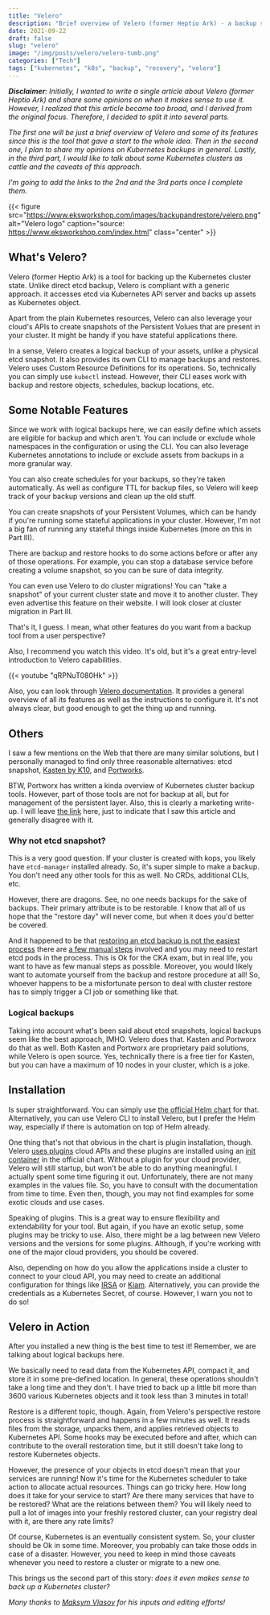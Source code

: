 ```yaml
---
title: "Velero"
description: "Brief overview of Velero (former Heptio Ark) - a backup solution for Kuberentes. Part I of Kubernetes clusters backup story"
date: 2021-09-22
draft: false
slug: "velero"
image: "/img/posts/velero/velero-tumb.png"
categories: ["Tech"]
tags: ["kubernetes", "k8s", "backup", "recovery", "velero"]
---
```



_**Disclaimer**: Initially, I wanted to write a single article about Velero (former Heptio Ark) and share some opinions on when it makes sense to use it. However, I realized that this article became too broad, and I derived from the original focus. Therefore, I decided to split it into several parts._

_The first one will be just a brief overview of Velero and some of its features since this is the tool that gave a start to the whole idea. Then in the second one, I plan to share my opinions on Kubernetes backups in general. Lastly, in the third part, I would like to talk about some Kubernetes clusters as cattle and the caveats of this approach._

_I'm going to add the links to the 2nd and the 3rd parts once I complete them._

{{< figure src="https://www.eksworkshop.com/images/backupandrestore/velero.png" alt="Velero logo" caption="source: https://www.eksworkshop.com/index.html" class="center" >}}

## What's Velero?

Velero (former Heptio Ark) is a tool for backing up the Kubernetes cluster state. Unlike direct etcd backup, Velero is compliant with a generic approach. it accesses etcd via Kubernetes API server and backs up assets as Kubernetes object.

Apart from the plain Kubernetes resources, Velero can also leverage your cloud's APIs to create snapshots of the Persistent Volues that are present in your cluster. It might be handy if you have stateful applications there.

In a sense, Velero creates a logical backup of your assets, unlike a physical etcd snapshot. It also provides its own CLI to manage backups and restores. Velero uses Custom Resource Definitions for its operations. So, technically you can simply use `kubectl` instead. However, their CLI eases work with backup and restore objects, schedules, backup locations, etc.

## Some Notable Features

Since we work with logical backups here, we can easily define which assets are eligible for backup and which aren't. You can include or exclude whole namespaces in the configuration or using the CLI. You can also leverage Kubernetes annotations to include or exclude assets from backups in a more granular way.

You can also create schedules for your backups, so they're taken automatically. As well as configure TTL for backup files, so Velero will keep track of your backup versions and clean up the old stuff.

You can create snapshots of your Persistent Volumes, which can be handy if you're running some stateful applications in your cluster. However, I'm not a big fan of running any stateful things inside Kubernetes (more on this in Part III).

There are backup and restore hooks to do some actions before or after any of those operations. For example, you can stop a database service before creating a volume snapshot, so you can be sure of data integrity.

You can even use Velero to do cluster migrations! You can "take a snapshot" of your current cluster state and move it to another cluster. They even advertise this feature on their website. I will look closer at cluster migration in Part III.

That's it, I guess. I mean, what other features do you want from a backup tool from a user perspective?

Also, I recommend you watch this video. It's old, but it's a great entry-level introduction to Velero capabilities.

{{< youtube "qRPNuT080Hk" >}}

Also, you can look through [Velero documentation](https://velero.io/docs/). It provides a general overview of all its features as well as the instructions to configure it. It's not always clear, but good enough to get the thing up and running.

## Others

I saw a few mentions on the Web that there are many similar solutions, but I personally managed to find only three reasonable alternatives: etcd snapshot, [Kasten by K10](https://www.kasten.io/product/), and [Portworks](https://portworx.com/kubernetes-backup/).

BTW, Portworx has written a kinda overview of Kubernetes cluster backup tools. However, part of those tools are not for backup at all, but for management of the persistent layer. Also, this is clearly a marketing write-up. I will leave [the link](https://portworx.com/kubernetes-backup-tools/) here, just to indicate that I saw this article and generally disagree with it.

### Why not etcd snapshot?

This is a very good question. If your cluster is created with kops, you likely have `etcd-manager` installed already. So, it's super simple to make a backup. You don't need any other tools for this as well. No CRDs, additional CLIs, etc.

However, there are dragons. See, no one needs backups for the sake of backups. Their primary attribute is to be restorable. I know that all of us hope that the "restore day" will never come, but when it does you'd better be covered.

And it happened to be that [restoring an etcd backup is not the easiest process](https://rudimartinsen.com/2020/12/30/backup-restore-etcd/) there are [a few manual steps](http://www.opslib.com/2020/10/etcd-backup-and-restore-cka-exam.html) involved and you may need to restart etcd pods in the process. This is Ok for the CKA exam, but in real life, you want to have as few manual steps as possible. Moreover, you would likely want to automate yourself from the backup and restore procedure at all! So, whoever happens to be a misfortunate person to deal with cluster restore has to simply trigger a CI job or something like that.

### Logical backups

Taking into account what's been said about etcd snapshots, logical backups seem like the best approach, IMHO. Velero does that. Kasten and Portworx do that as well. Both Kasten and Portworx are proprietary paid solutions, while Velero is open source. Yes, technically there is a free tier for Kasten, but you can have a maximum of 10 nodes in your cluster, which is a joke.

## Installation

Is super straightforward. You can simply use [the official Helm chart](https://github.com/vmware-tanzu/helm-charts/tree/master/charts/velero) for that. Alternatively, you can use Velero CLI to install Velero, but I prefer the Helm way, especially if there is automation on top of Helm already.

One thing that's not that obvious in the chart is plugin installation, though. Velero [uses plugins](https://velero.io/plugins/) cloud APIs and these plugins are installed using an [init container](https://github.com/vmware-tanzu/helm-charts/blob/master/charts/velero/values.yaml#L26) in the official chart. Without a plugin for your cloud provider, Velero will still startup, but won't be able to do anything meaningful. I actually spent some time figuring it out. Unfortunately, there are not many examples in the values file. So, you have to consult with the documentation from time to time. Even then, though, you may not find examples for some exotic clouds and use cases.

Speaking of plugins. This is a great way to ensure flexibility and extendability for your tool. But again, if you have an exotic setup, some plugins may be tricky to use. Also, there might be a lag between new Velero versions and the versions for some plugins. Although, if you're working with one of the major cloud providers, you should be covered.

Also, depending on how do you allow the applications inside a cluster to connect to your cloud API, you may need to create an additional configuration for things like [IRSA](https://medium.com/getamis/aws-irsa-for-self-hosted-kubernetes-e045564494af) or [Kiam](https://github.com/uswitch/kiam). Alternatively, you can provide the credentials as a Kubernetes Secret, of course. However, I warn you not to do so!

## Velero in Action

After you installed a new thing is the best time to test it! Remember, we are talking about logical backups here.

We basically need to read data from the Kubernetes API, compact it, and store it in some pre-defined location. In general, these operations shouldn't take a long time and they don't. I have tried to back up a little bit more than 3600 various Kubernetes objects and it took less than 3 minutes in total!

Restore is a different topic, though. Again, from Velero's perspective restore process is straightforward and happens in a few minutes as well. It reads files from the storage, unpacks them, and applies retrieved objects to Kubernetes API. Some hooks may be executed before and after, which can contribute to the overall restoration time, but it still doesn't take long to restore Kubernetes objects.

However, the presence of your objects in etcd doesn't mean that your services are running! Now it's time for the Kubernetes scheduler to take action to allocate actual resources. Things can go tricky here. How long does it take for your service to start? Are there many services that have to be restored? What are the relations between them? You will likely need to pull a lot of images into your freshly restored cluster, can your registry deal with it, are there any rate limits?

Of course, Kubernetes is an eventually consistent system. So, your cluster should be Ok in some time. Moreover, you probably can take those odds in case of a disaster. However, you need to keep in mind those caveats whenever you need to restore a cluster or migrate to a new one.

This brings us the second part of this story: _does it even makes sense to back up a Kubernetes cluster?_

_Many thanks to [Maksym Vlasov](https://www.linkedin.com/in/maxymvlasov/) for his inputs and editing efforts!_
